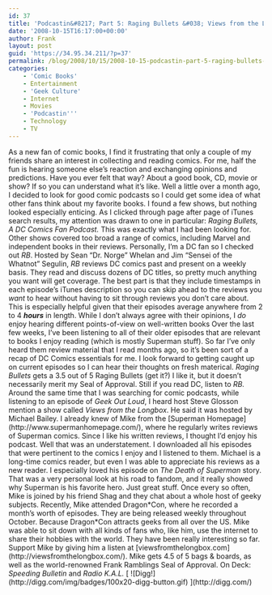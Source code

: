 ```yaml
---
id: 37
title: 'Podcastin&#8217; Part 5: Raging Bullets &#038; Views from the Longbox'
date: '2008-10-15T16:17:00+00:00'
author: Frank
layout: post
guid: 'https://34.95.34.211/?p=37'
permalink: /blog/2008/10/15/2008-10-15-podcastin-part-5-raging-bullets-views-from-the-longbox-html/
categories:
    - 'Comic Books'
    - Entertainment
    - 'Geek Culture'
    - Internet
    - Movies
    - 'Podcastin'''
    - Technology
    - TV
---
```


<div src="v5">As a new fan of comic books, I find it frustrating that only a couple of my friends share an interest in collecting and reading comics. For me, half the fun is hearing someone else’s reaction and exchanging opinions and predictions. Have you ever felt that way? About a good book, CD, movie or show? If so you can understand what it’s like. Well a little over a month ago, I decided to look for good comic podcasts so I could get some idea of what other fans think about my favorite books. I found a few shows, but nothing looked especially enticing. As I clicked through page after page of iTunes search results, my attention was drawn to one in particular: <span style="font-style: italic;">Raging Bullets, A DC Comics Fan Podcast.</span> This was exactly what I had been looking for. Other shows covered too broad a range of comics, including Marvel and independent books in their reviews. Personally, I’m a DC fan so I checked out <span style="font-style: italic;">RB</span>. Hosted by Sean “Dr. Norge” Whelan and Jim “Sensei of the Whatnot” Segulin, <span style="font-style: italic;">RB</span> reviews DC comics past and present on a weekly basis. They read and discuss dozens of DC titles, so pretty much anything you want will get coverage. The best part is that they include timestamps in each episode’s iTunes description so you can skip ahead to the reviews you <span style="font-style: italic;">want</span> to hear without having to sit through reviews you don’t care about. This is especially helpful given that their episodes average anywhere from 2 to 4 <span style="font-weight: bold;"><span style="font-style: italic;">hours</span></span> in length. While I don’t always agree with their opinions, I <span style="font-style: italic;">do</span> enjoy hearing different points-of-view on well-written books Over the last few weeks, I’ve been listening to all of their older episodes that are relevant to books I enjoy reading (which is mostly Superman stuff). So far I’ve only heard them review material that I read months ago, so it’s been sort of a recap of DC Comics essentials for me. I look forward to getting caught up on current episodes so I can hear their thoughts on fresh materical. <span style="font-style: italic;">Raging Bullets<span style="font-style: italic;"> </span></span>gets a 3.5 out of 5 Raging Bullets (get it?) I like it, but it doesn’t necessarily merit my Seal of Approval. Still if you read DC, listen to <span style="font-style: italic;">RB.<span style="font-style: italic;"><span style="font-style: italic;"></span></span>  
</span>  
Around the same time that I was searching for comic podcasts, while listening to an episode of <span style="font-style: italic;">Geek Out Loud</span>, I heard host Steve Glosson mention a show called <span style="font-style: italic;">Views from the Longbox</span>. He said it was hosted by Michael Bailey. I already knew of Mike from the [Superman Homepage](http://www.supermanhomepage.com/), where he regularly writes reviews of Superman comics. Since I like his written reviews, I thought I’d enjoy his podcast. Well that was an understatement. I downloaded all his episodes that were pertinent to the comics I enjoy and I listened to them. Michael is a long-time comics reader, but even I was able to appreciate his reviews as a new reader. I especially loved his episode on <span style="font-style: italic;">The Death of Superman</span> story. That was a very personal look at his road to fandom, and it really showed why Superman is his favorite hero. Just great stuff. Once every so often, Mike is joined by his friend Shag and they chat about a whole host of geeky subjects. Recently, Mike attended Dragon*Con, where he recorded a month’s worth of episodes. They are being released weekly throughout October. Because Dragon*Con attracts geeks from all over the US. Mike was able to sit down with all kinds of fans who, like him, use the internet to share their hobbies with the world. They have been really interesting so far. Support Mike by giving him a listen at [viewsfromthelongbox.com](http://viewsfromthelongbox.com/). Mike gets 4.5 of 5 bags &amp; boards, as well as the world-renowned Frank Ramblings Seal of Approval. On Deck: <span style="font-style: italic;">Speeding Bulletin</span> and <span style="font-style: italic;">Radio K.A.L.</span>  
[  
![Digg!](http://digg.com/img/badges/100x20-digg-button.gif)  ](http://digg.com/)

</div>